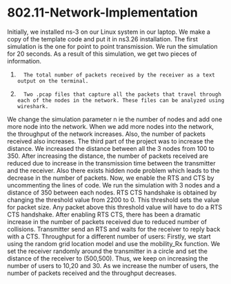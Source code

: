# 802.11-Network-Implementation

Initially, we installed ns-3 on our Linux system in our laptop. We make a copy of the template code and put it in ns3.26 installation.
The first simulation is the one for point to point transmission. We run the simulation for 20 seconds.
As a result of this simulation, we get two pieces of information.
1.       The total number of packets received by the receiver as a text output on the terminal.
2.       Two .pcap files that capture all the packets that travel through each of the nodes in the network. These files can be analyzed using wireshark.
We change the simulation parameter n ie the number of nodes and add one more node into the network. When we add more nodes into the network, the throughput of the network increases.  Also, the number of packets received also increases.
The third part of the project was to increase the distance. We increased the distance between all the 3 nodes from 100 to 350. After increasing the distance, the number of packets received are reduced due to increase in the transmission time between the transmitter and the receiver. Also there exists hidden node problem which leads to the decrease in the number of packets.
Now, we enable the RTS and CTS by uncommenting the lines of code.
We run the simulation with 3 nodes and a distance of 350 between each nodes.
RTS CTS handshake is obtained by changing the threshold value from 2200 to 0. This threshold sets the value for packet size. Any packet above this threshold value will have to do a RTS CTS handshake.
After enabling RTS CTS, there has been a dramatic increase in the number of packets received due to reduced number of collisions.
Transmitter send an RTS and waits for the receiver to reply back with a CTS.
Throughput for a different number of users:
Firstly, we start using the random grid location model and use the mobility_Rx function. We set the receiver randomly around the transmitter in a circle and set the distance of the receiver to (500,500).
Thus, we keep on increasing the number of users to 10,20 and 30. As we increase the number of users, the number of packets received and the throughput decreases.
